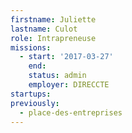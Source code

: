 ```yaml
---
firstname: Juliette
lastname: Culot
role: Intrapreneuse
missions:
  - start: '2017-03-27'
    end:
    status: admin
    employer: DIRECCTE
startups:
previously:
  - place-des-entreprises
---
```

